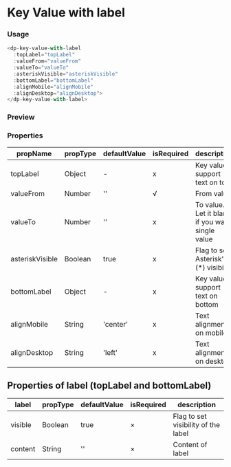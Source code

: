 # Key Value with label

### Usage

```js
<dp-key-value-with-label
  :topLabel="topLabel"
  :valueFrom="valueFrom"
  :valueTo="valueTo"
  :asteriskVisible="asteriskVisible"
  :bottomLabel="bottomLabel"
  :alignMobile="alignMobile"
  :alignDesktop="alignDesktop">
</dp-key-value-with-label>
```

### Preview
<!-- STORY -->

### Properties

| propName | propType | defaultValue | isRequired | description |
| -------- | -------- | ------------ | ---------- | ----------- |
| topLabel  | Object  | -  |      x     |       Key value support text on top    |
| valueFrom  | Number  | ''  |      √     |       From value     |
| valueTo  | Number  | ''  |      x     |       To value. Let it blank if you want single value    |
| asteriskVisible  | Boolean  | true  |      x     |       Flag to set Asterisk's (*) visibility     |
| bottomLabel  | Object  | -  |      x     |       Key value support text on bottom    |
| alignMobile  | String  | 'center'  |      x     |       Text alignment on mobile     |
| alignDesktop  | String  | 'left'  |      x     |       Text alignment on desktop     |

## Properties of label (topLabel and bottomLabel)

| label  | propType   | defaultValue | isRequired | description |
| ------ | ---------- | ------------ | ---------- | ----------- |
| visible   |  Boolean    | true | ×          | Flag to set visibility of the label|
| content | String  |     ''   |  ×  | Content of label |
